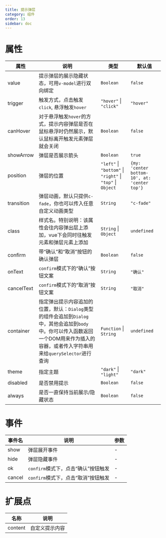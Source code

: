 ```yaml
---
title: 提示弹层
category: 组件
order: 13
sidebar: doc
---
```


# 属性

| 属性 | 说明 | 类型 | 默认值 |
| --- | --- | --- | --- |
| value | 提示弹层的展示隐藏状态，可用`v-model`进行双向绑定 | `Boolean` | `false` |
| trigger | 触发方式，点击触发`click`, 悬浮触发`hover` | `"hover"` &#124; `"click"` | `"hover"` |
| canHover | 对于悬浮触发`hover`的方式，提示内容弹层是否在鼠标悬浮时仍然展示，默认鼠标离开触发元素弹层就会关闭 | `Boolean` | `false` |
| showArrow | 弹层是否展示箭头 | `Boolean` | `true` |
| position | 弹层的位置 | `"left"` &#124; `"bottom"` &#124; `"right"` &#124; `"top"` &#124; `Object` | `{my: 'center bottom-10', at: 'center top'}` |
| transition | 弹层动画，默认只提供`c-fade`，你也可以传入任意自定义动画类型 | `String` | `"c-fade"` |
| class | 样式名。特别说明：该属性会往内容弹出层上添加，vue下会同时往触发元素和弹层元素上添加 | `String` &#124; `Object` | `undefined` |
| confirm | 带“确认”和“取消”按钮的确认弹层 | `Boolean` | `false` |
| onText | `confirm`模式下的“确认”按钮文案 | `String` | `"确认"` |
| cancelText | `confirm`模式下的“取消”按钮文案 | `String` | `"取消"` |
| container | 指定弹出提示内容追加的位置，默认：`Dialog`类型的组件会追加到`Dialog`中，其他会追加到`body`中。你可以传入函数返回一个DOM用来作为插入的容器，或者传入字符串用来给`querySelector`进行查询 | `Function` &#124; `String` | `undefined` |
| theme | 指定主题 | `"dark"` &#124; `"light"` | `"dark"` |
| disabled | 是否禁用提示 | `Boolean` | `false` |
| always | 是否一直保持当前展示/隐藏状态 | `Boolean` | `false` |

# 事件

| 事件名 | 说明 | 参数 |
| --- | --- | --- |
| show | 弹层展开事件 | - |
| hide | 弹层隐藏事件 | - |
| ok | `confirm`模式下，点击“确认”按钮触发 | - |
| cancel | `confirm`模式下，点击“取消”按钮触发 | - |

# 扩展点

| 名称 | 说明 |
| --- | --- |
| content | 自定义提示内容 |
